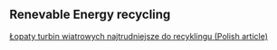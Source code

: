 ## Renevable Energy recycling

[Łopaty turbin wiatrowych najtrudniejsze do recyklingu (Polish article)](https://www.cire.pl/artykuly/opinie/155372-lopaty-turbin-wiatrowych-najtrudniejsze-do-recyklingu)  
